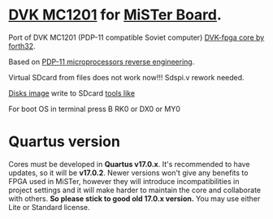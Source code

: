# [DVK MC1201](https://en.wikipedia.org/wiki/DVK) for [MiSTer Board](https://github.com/MiSTer-devel/Main_MiSTer/wiki).

Port of DVK MC1201 (PDP-11 compatible Soviet computer) [DVK-fpga core by forth32](https://github.com/forth32/dvk-fpga).

Based on [PDP-11 microprocessors reverse engineering](https://github.com/1801BM1/cpu11).

Virtual SDcard from files does not work now!!! Sdspi.v rework needed.

[Disks image](https://github.com/xolod79/MC1201/blob/master/disk/initdisk.7z) write to SDcard [tools like](https://sourceforge.net/projects/win32diskimager/)

For boot OS in terminal press
B
RK0
or
DX0
or
MY0

# Quartus version
Cores must be developed in **Quartus v17.0.x**. It's recommended to have updates, so it will be **v17.0.2**. Newer versions won't give any benefits to FPGA used in MiSTer, however they will introduce incompatibilities in project settings and it will make harder to maintain the core and collaborate with others. **So please stick to good old 17.0.x version.** You may use either Lite or Standard license.

